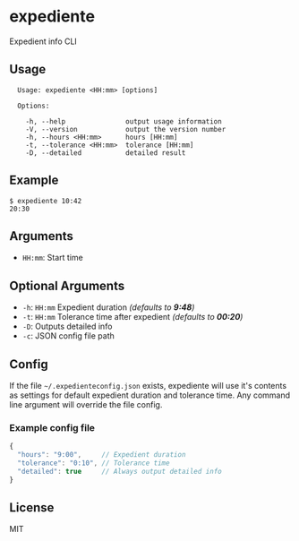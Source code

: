 # expediente #
Expedient info CLI

## Usage ##
      Usage: expediente <HH:mm> [options]

      Options:

        -h, --help               output usage information
        -V, --version            output the version number
        -h, --hours <HH:mm>      hours [HH:mm]
        -t, --tolerance <HH:mm>  tolerance [HH:mm]
        -D, --detailed           detailed result

## Example ##
    $ expediente 10:42
    20:30

## Arguments ##
- `HH:mm`: Start time

## Optional Arguments ##
- `-h`: `HH:mm` Expedient duration *(defaults to **9:48**)*
- `-t`: `HH:mm` Tolerance time after expedient *(defaults to **00:20**)*
- `-D`: Outputs detailed info
- `-c`: JSON config file path

## Config ##
If the file `~/.expedienteconfig.json` exists, expediente will
use it's contents as settings for default expedient duration
and tolerance time. Any command line argument will override the file config.

### Example config file ###
```javascript
{
  "hours": "9:00",     // Expedient duration
  "tolerance": "0:10", // Tolerance time
  "detailed": true     // Always output detailed info
}
```

## License ##
MIT
